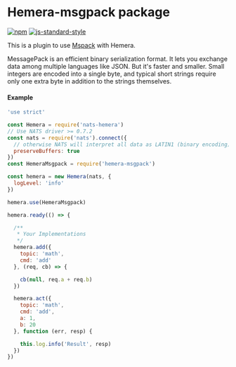 # Hemera-msgpack package

[![npm](https://img.shields.io/npm/v/hemera-msgpack.svg?maxAge=3600)](https://www.npmjs.com/package/hemera-msgpack)
[![js-standard-style](https://img.shields.io/badge/code%20style-standard-brightgreen.svg)](http://standardjs.com)

This is a plugin to use [Mspack](http://msgpack.org/index.html) with Hemera.

MessagePack is an efficient binary serialization format. It lets you exchange data among multiple languages like JSON. But it's faster and smaller. Small integers are encoded into a single byte, and typical short strings require only one extra byte in addition to the strings themselves.


#### Example

```js
'use strict'

const Hemera = require('nats-hemera')
// Use NATS driver >= 0.7.2
const nats = require('nats').connect({ 
  // otherwise NATS will interpret all data as LATIN1 (binary encoding)
  preserveBuffers: true
})
const HemeraMsgpack = require('hemera-msgpack')

const hemera = new Hemera(nats, {
  logLevel: 'info'
})

hemera.use(HemeraMsgpack)

hemera.ready(() => {

  /**
   * Your Implementations
   */
  hemera.add({
    topic: 'math',
    cmd: 'add'
  }, (req, cb) => {

    cb(null, req.a + req.b)
  })

  hemera.act({
    topic: 'math',
    cmd: 'add',
    a: 1,
    b: 20
  }, function (err, resp) {

    this.log.info('Result', resp)
  })
})

```
